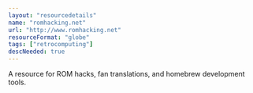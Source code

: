 ```yaml
---
layout: "resourcedetails"
name: "romhacking.net"
url: "http://www.romhacking.net"
resourceFormat: "globe"
tags: ["retrocomputing"]
descNeeded: true
---
```


A resource for ROM hacks, fan translations, and homebrew development tools.